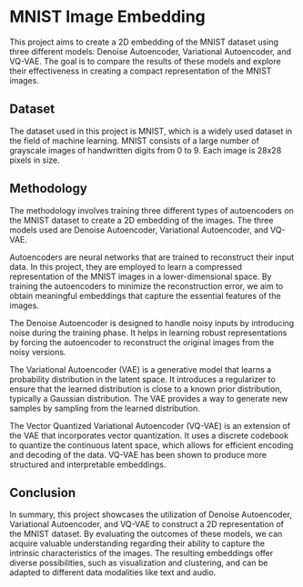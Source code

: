 # MNIST Image Embedding

This project aims to create a 2D embedding of the MNIST dataset using three different models: Denoise Autoencoder, Variational Autoencoder, and VQ-VAE. The goal is to compare the results of these models and explore their effectiveness in creating a compact representation of the MNIST images.

## Dataset

The dataset used in this project is MNIST, which is a widely used dataset in the field of machine learning. MNIST consists of a large number of grayscale images of handwritten digits from 0 to 9. Each image is 28x28 pixels in size.

## Methodology

The methodology involves training three different types of autoencoders on the MNIST dataset to create a 2D embedding of the images. The three models used are Denoise Autoencoder, Variational Autoencoder, and VQ-VAE.

Autoencoders are neural networks that are trained to reconstruct their input data. In this project, they are employed to learn a compressed representation of the MNIST images in a lower-dimensional space. By training the autoencoders to minimize the reconstruction error, we aim to obtain meaningful embeddings that capture the essential features of the images.

The Denoise Autoencoder is designed to handle noisy inputs by introducing noise during the training phase. It helps in learning robust representations by forcing the autoencoder to reconstruct the original images from the noisy versions.

The Variational Autoencoder (VAE) is a generative model that learns a probability distribution in the latent space. It introduces a regularizer to ensure that the learned distribution is close to a known prior distribution, typically a Gaussian distribution. The VAE provides a way to generate new samples by sampling from the learned distribution.

The Vector Quantized Variational Autoencoder (VQ-VAE) is an extension of the VAE that incorporates vector quantization. It uses a discrete codebook to quantize the continuous latent space, which allows for efficient encoding and decoding of the data. VQ-VAE has been shown to produce more structured and interpretable embeddings.

## Conclusion

In summary, this project showcases the utilization of Denoise Autoencoder, Variational Autoencoder, and VQ-VAE to construct a 2D representation of the MNIST dataset. By evaluating the outcomes of these models, we can acquire valuable understanding regarding their ability to capture the intrinsic characteristics of the images. The resulting embeddings offer diverse possibilities, such as visualization and clustering, and can be adapted to different data modalities like text and audio.